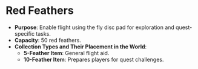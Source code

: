 # Red Feathers

- **Purpose**: Enable flight using the fly disc pad for exploration and quest-specific tasks.
- **Capacity**: 50 red feathers.
- **Collection Types and Their Placement in the World**:
    - **5-Feather Item**: General flight aid.
    - **10-Feather Item**: Prepares players for quest challenges.
